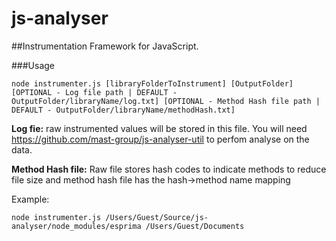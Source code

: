 # js-analyser
##Instrumentation Framework for JavaScript.

###Usage
```
node instrumenter.js [libraryFolderToInstrument] [OutputFolder] [OPTIONAL - Log file path | DEFAULT - OutputFolder/libraryName/log.txt] [OPTIONAL - Method Hash file path | DEFAULT - OutputFolder/libraryName/methodHash.txt]
```
**Log fie:** raw instrumented values will be stored in this file. You will need https://github.com/mast-group/js-analyser-util to perfom analyse on the data.

**Method Hash file:** Raw file stores hash codes to indicate methods to reduce file size and method hash file has the hash->method name mapping

Example:
```
node instrumenter.js /Users/Guest/Source/js-analyser/node_modules/esprima /Users/Guest/Documents
```
